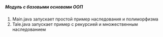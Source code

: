 ##### Модуль с базовыми основами ООП

1. Main.java запускает простой пример наследования и полиморфизма
2. Tale.java запускает пример с рекурсией и множественным наследованием